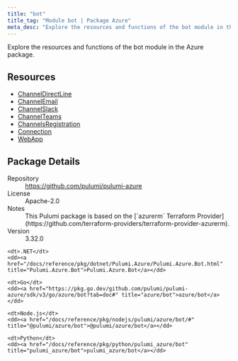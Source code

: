 ```yaml
---
title: "bot"
title_tag: "Module bot | Package Azure"
meta_desc: "Explore the resources and functions of the bot module in the Azure package."
---
```


<!-- WARNING: this file was generated by Pulumi Docs Generator. -->
<!-- Do not edit by hand unless you're certain you know what you are doing! -->

Explore the resources and functions of the bot module in the Azure package.

<h2 id="resources">Resources</h2>
<ul class="api">
    <li><a href="channeldirectline" title="ChannelDirectLine"><span class="symbol resource"></span>ChannelDirectLine</a></li>
    <li><a href="channelemail" title="ChannelEmail"><span class="symbol resource"></span>ChannelEmail</a></li>
    <li><a href="channelslack" title="ChannelSlack"><span class="symbol resource"></span>ChannelSlack</a></li>
    <li><a href="channelteams" title="ChannelTeams"><span class="symbol resource"></span>ChannelTeams</a></li>
    <li><a href="channelsregistration" title="ChannelsRegistration"><span class="symbol resource"></span>ChannelsRegistration</a></li>
    <li><a href="connection" title="Connection"><span class="symbol resource"></span>Connection</a></li>
    <li><a href="webapp" title="WebApp"><span class="symbol resource"></span>WebApp</a></li>
</ul>

<h2 id="package-details">Package Details</h2>
<dl class="package-details">
	<dt>Repository</dt>
	<dd><a href="https://github.com/pulumi/pulumi-azure">https://github.com/pulumi/pulumi-azure</a></dd>
	<dt>License</dt>
	<dd>Apache-2.0</dd>
	<dt>Notes</dt>
	<dd>This Pulumi package is based on the [`azurerm` Terraform Provider](https://github.com/terraform-providers/terraform-provider-azurerm).</dd>
	<dt>Version</dt>
	<dd>3.32.0</dd>
</dl>



<dl class="tabular">

    <dt>.NET</dt>
    <dd><a href="/docs/reference/pkg/dotnet/Pulumi.Azure/Pulumi.Azure.Bot.html" title="Pulumi.Azure.Bot">Pulumi.Azure.Bot</a></dd>

    <dt>Go</dt>
    <dd><a href="https://pkg.go.dev/github.com/pulumi/pulumi-azure/sdk/v3/go/azure/bot?tab=doc#" title="azure/bot">azure/bot</a></dd>

    <dt>Node.js</dt>
    <dd><a href="/docs/reference/pkg/nodejs/pulumi/azure/bot/#" title="@pulumi/azure/bot">@pulumi/azure/bot</a></dd>

    <dt>Python</dt>
    <dd><a href="/docs/reference/pkg/python/pulumi_azure/bot" title="pulumi_azure/bot">pulumi_azure/bot</a></dd>

</dl>


